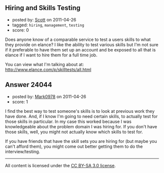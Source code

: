 ## Hiring and Skills Testing

- posted by: [Scott](https://stackexchange.com/users/-1/6594-scott) on 2011-04-26
- tagged: `hiring`, `management`, `testing`
- score: 0

Does anyone know of a comparable service to test a users skills to what they provide on elance?  I like the ability to test various skills but I'm not sure if it preferable to have them set up an account and be exposed to all that is elance if I want to hire them for a full time job.  

You can view what I'm talking about at:
http://www.elance.com/p/skilltests/all.html


## Answer 24044

- posted by: [Mark0978](https://stackexchange.com/users/-1/10006-mark0978) on 2011-04-26
- score: 1

I find the best way to test someone's skills is to look at previous work they have done.  And, if I know I'm going to need certain skills, to actually test for those skills in particular.  In my case this worked because I was knowledgeable about the problem domain I was hiring for.  If you don't have those skills, well, you might not actually know which skills to test for.

If you have friends that have the skill sets you are hiring for (but maybe you can't afford them), you might come out better getting them to do the interview/testing.



---

All content is licensed under the [CC BY-SA 3.0 license](https://creativecommons.org/licenses/by-sa/3.0/).
